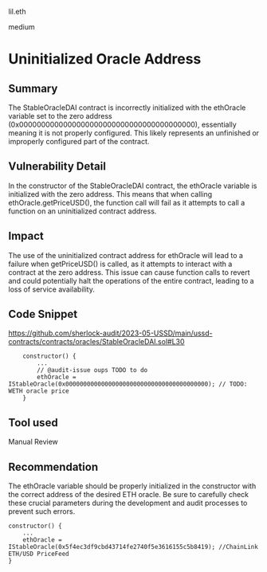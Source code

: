 lil.eth

medium

# Uninitialized Oracle Address

## Summary

The StableOracleDAI contract is incorrectly initialized with the ethOracle variable set to the zero address (0x0000000000000000000000000000000000000000), essentially meaning it is not properly configured. This likely represents an unfinished or improperly configured part of the contract.

## Vulnerability Detail

In the constructor of the StableOracleDAI contract, the ethOracle variable is initialized with the zero address. This means that when calling ethOracle.getPriceUSD(), the function call will fail as it attempts to call a function on an uninitialized contract address.

## Impact

The use of the uninitialized contract address for ethOracle will lead to a failure when getPriceUSD() is called, as it attempts to interact with a contract at the zero address. This issue can cause function calls to revert and could potentially halt the operations of the entire contract, leading to a loss of service availability.

## Code Snippet
https://github.com/sherlock-audit/2023-05-USSD/main/ussd-contracts/contracts/oracles/StableOracleDAI.sol#L30

```solidity
    constructor() {
        ...
        // @audit-issue oups TODO to do
        ethOracle = IStableOracle(0x0000000000000000000000000000000000000000); // TODO: WETH oracle price
    }
```
## Tool used

Manual Review

## Recommendation
The ethOracle variable should be properly initialized in the constructor with the correct address of the desired ETH oracle. Be sure to carefully check these crucial parameters during the development and audit processes to prevent such errors.
```solidity
constructor() {
    ...
    ethOracle = IStableOracle(0x5f4ec3df9cbd43714fe2740f5e3616155c5b8419); //ChainLink ETH/USD PriceFeed
}

```